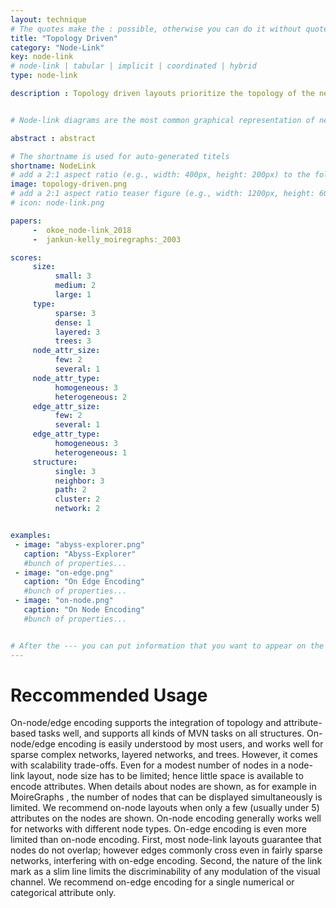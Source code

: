 ```yaml
---
layout: technique
# The quotes make the : possible, otherwise you can do it without quotes
title: "Topology Driven"
category: "Node-Link"
key: node-link
# node-link | tabular | implicit | coordinated | hybrid 
type: node-link

description : Topology driven layouts prioritize the topology of the network over the attributes of the nodes and edges. The most common node-link layouts, such as force-directed layouts, spectral layouts, or orthogonal layouts fall into this class, or more specifically into the free layouts as described by Schulz and Schumann. Trees are also commonly drawn as topology driven node-link layouts.


# Node-link diagrams are the most common graphical representation of networks. In a node-link diagram, the nodes are drawn as point marks and the links as line/curve marks connecting the nodes. Node link layouts are the subject of its own field of study -- graph drawing -- and countless algorithms for node-link layouts have been developed.

abstract : abstract

# The shortname is used for auto-generated titels
shortname: NodeLink
# add a 2:1 aspect ratio (e.g., width: 400px, height: 200px) to the folder /assets/images/papers/
image: topology-driven.png
# add a 2:1 aspect ratio teaser figure (e.g., width: 1200px, height: 600px) to the folder /assets/images/papers/
# icon: node-link.png

papers:
     -  okoe_node-link_2018
     -  jankun-kelly_moiregraphs:_2003

scores:
     size: 
          small: 3
          medium: 2
          large: 1
     type: 
          sparse: 3
          dense: 1
          layered: 3
          trees: 3
     node_attr_size: 
          few: 2
          several: 1
     node_attr_type: 
          homogeneous: 3
          heterogeneous: 2
     edge_attr_size: 
          few: 2
          several: 1
     edge_attr_type: 
          homogeneous: 3
          heterogeneous: 1
     structure: 
          single: 3
          neighbor: 3
          path: 2
          cluster: 2
          network: 2


examples:
 - image: "abyss-explorer.png"
   caption: "Abyss-Explorer"
   #bunch of properties...
 - image: "on-edge.png"
   caption: "On Edge Encoding"
   #bunch of properties...
 - image: "on-node.png"
   caption: "On Node Encoding"
   #bunch of properties...


# After the --- you can put information that you want to appear on the website using markdown formatting or HTML. A good example are acknowledgements, extra references, an erratum, etc.
---
```


# Reccommended Usage

On-node/edge encoding supports the integration of topology and attribute-based tasks well, and supports all kinds of MVN tasks on all structures. On-node/edge encoding is easily understood by most users, and works well for sparse complex networks, layered networks, and trees. However, it comes with scalability trade-offs. Even for a modest number of nodes in a node-link layout, node size has to be limited; hence little space is available to encode attributes. When details about nodes are shown, as for example in MoireGraphs , the number of nodes that can be displayed simultaneously is limited. We recommend on-node layouts when only a few (usually under 5) attributes on the nodes are shown. On-node encoding generally works well for networks with different node types. On-edge encoding is even more limited than on-node encoding. First, most node-link layouts guarantee that nodes do not overlap; however edges commonly cross even in fairly sparse networks, interfering with on-edge encoding. Second, the nature of the link mark as a slim line limits the discriminability of any modulation of the visual channel. We recommend on-edge encoding for a single numerical or categorical attribute only.  


